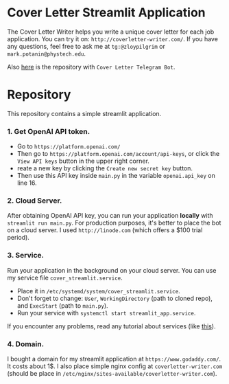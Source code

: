 # Cover Letter Streamlit Application

The Cover Letter Writer helps you write a unique cover letter for each job application. You can try it on: `http://coverletter-writer.com/`.
If you have any questions, feel free to ask me at `tg:@zloypilgrim` or `mark.potanin@phystech.edu`.

Also [here](https://github.com/MarkPotanin/cover_letter_bot) is the repository with `Cover Letter Telegram Bot`. 

# Repository

This repository contains a simple streamlit application.

### 1. Get OpenAI API token.

* Go to `https://platform.openai.com/`
* Then go to `https://platform.openai.com/account/api-keys`,  or click the `View API keys` button in the upper right corner.
* reate a new key by clicking the `Create new secret key` button.
* Then use this API key inside `main.py` in the variable `openai.api_key` on line 16.

### 2. Cloud Server.

After obtaining OpenAI API key, you can run your application **locally** with `streamlit run main.py`. For production purposes, it's better to place the bot on a cloud server. I used `http://linode.com` (which offers a $100 trial period).

### 3. Service.

Run your application in the background on your cloud server. You can use my service file `cover_streamlit.service`.

* Place it in `/etc/systemd/system/cover_streamlit.service`.
* Don't forget to change: `User`, `WorkingDirectory` (path to cloned repo), and `ExecStart` (path to `main.py`). 
* Run your service with `systemctl start streamlit_app.service`. 

If you encounter any problems, read any tutorial about services (like [this](https://medium.com/codex/setup-a-python-script-as-a-service-through-systemctl-systemd-f0cc55a42267)). 

### 4. Domain.

I bought a domain for my streamlit application at `https://www.godaddy.com/`. It costs about 1$. I also place simple nginx config at `coverletter-writer.com` (should be place in `/etc/nginx/sites-available/coverletter-writer.com`).